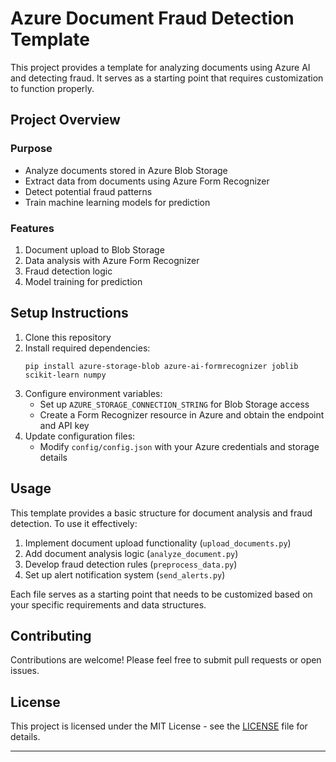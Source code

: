 # Azure Document Fraud Detection Template

This project provides a template for analyzing documents using Azure AI and detecting fraud. It serves as a starting point that requires customization to function properly.

## Project Overview

### Purpose
- Analyze documents stored in Azure Blob Storage
- Extract data from documents using Azure Form Recognizer
- Detect potential fraud patterns
- Train machine learning models for prediction

### Features
1. Document upload to Blob Storage
2. Data analysis with Azure Form Recognizer
3. Fraud detection logic
4. Model training for prediction

## Setup Instructions

1. Clone this repository
2. Install required dependencies:
   ```
   pip install azure-storage-blob azure-ai-formrecognizer joblib scikit-learn numpy
   ```
3. Configure environment variables:
   - Set up `AZURE_STORAGE_CONNECTION_STRING` for Blob Storage access
   - Create a Form Recognizer resource in Azure and obtain the endpoint and API key
4. Update configuration files:
   - Modify `config/config.json` with your Azure credentials and storage details

## Usage

This template provides a basic structure for document analysis and fraud detection. To use it effectively:

1. Implement document upload functionality (`upload_documents.py`)
2. Add document analysis logic (`analyze_document.py`)
3. Develop fraud detection rules (`preprocess_data.py`)
4. Set up alert notification system (`send_alerts.py`)

Each file serves as a starting point that needs to be customized based on your specific requirements and data structures.

## Contributing

Contributions are welcome! Please feel free to submit pull requests or open issues.

## License

This project is licensed under the MIT License - see the [LICENSE](LICENSE) file for details.

---